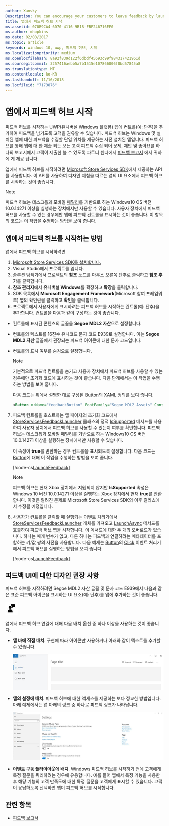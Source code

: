 ```yaml
---
author: Xansky
Description: You can encourage your customers to leave feedback by launching Feedback Hub from your app.
title: 앱에서 피드백 허브 시작
ms.assetid: 070B9CA4-6D70-4116-9B18-FBF246716EF0
ms.author: mhopkins
ms.date: 02/08/2017
ms.topic: article
keywords: windows 10, uwp, 피드백 허브, 시작
ms.localizationpriority: medium
ms.openlocfilehash: 8a92f839d122f6dbdf45693c99f984317421961d
ms.sourcegitcommit: 3257416aebb5a7b1515e107866806f8bd57845a8
ms.translationtype: MT
ms.contentlocale: ko-KR
ms.lasthandoff: 11/16/2018
ms.locfileid: "7173876"
---
```

# <a name="launch-feedback-hub-from-your-app"></a>앱에서 피드백 허브 시작

피드백 허브를 시작하는 UWP(유니버설 Windows 플랫폼) 앱에 컨트롤(예: 단추)을 추가하여 피드백을 남기도록 고객을 권유할 수 있습니다. 피드백 허브는 Windows 및 설치된 앱에 대한 피드백을 수집할 단일 위치를 제공하는 사전 설치된 앱입니다. 피드백 허브를 통해 앱에 대 한 제출 되는 모든 고객 피드백 수집 되어 문제, 제안 및 좋아요를 하나의 보고서에서 고객이 제출한 볼 수 있도록 파트너 센터에서 [피드백 보고서](../publish/feedback-report.md) 에서 귀하에 게 제공 됩니다.

앱에서 피드백 허브를 시작하려면 [Microsoft Store Services SDK](http://aka.ms/store-em-sdk)에서 제공하는 API를 사용합니다. 이 API를 사용하여 디자인 지침을 따르는 앱의 UI 요소에서 피드백 허브를 시작하는 것이 좋습니다.

> [!NOTE]
> 피드백 허브는 데스크톱과 모바일 [ 패밀리](https://msdn.microsoft.com/windows/uwp/get-started/universal-application-platform-guide#device-families)를 기반으로 하는 Windows10 OS 버전 10.0.14271 이상을 실행하는 장치에서만 사용할 수 있습니다. 사용자 장치에서 피드백 허브를 사용할 수 있는 경우에만 앱에 피드백 컨트롤을 표시하는 것이 좋습니다. 이 항목의 코드는 이 작업을 수행하는 방법을 보여 줍니다.

## <a name="how-to-launch-feedback-hub-from-your-app"></a>앱에서 피드백 허브를 시작하는 방법

앱에서 피드백 허브를 시작하려면

1. [Microsoft Store Services SDK를 설치합니다.](microsoft-store-services-sdk.md#install-the-sdk)
2. Visual Studio에서 프로젝트를 엽니다.
3. 솔루션 탐색기에서 프로젝트의 **참조** 노드를 마우스 오른쪽 단추로 클릭하고 **참조 추가**를 클릭합니다.
4. **참조 관리자**에서 **유니버설 Windows**를 확장하고 **확장**을 클릭합니다.
5. SDK 목록에서 **Microsoft Engagement Framework**(Microsoft 참여 프레임워크) 옆의 확인란을 클릭하고 **확인**을 클릭합니다.
6. 프로젝트에서 사용자에게 표시하려는 피드백 허브를 시작하는 컨트롤(예: 단추)을 추가합니다. 컨트롤을 다음과 같이 구성하는 것이 좋습니다.
  * 컨트롤에 표시된 콘텐츠의 글꼴을 **Segoe MDL2 자산**으로 설정합니다.
  * 컨트롤의 텍스트를 16진수 유니코드 문자 코드 E939로 설정합니다. 이는 **Segoe MDL2 자산** 글꼴에서 권장되는 피드백 아이콘에 대한 문자 코드입니다.
  * 컨트롤의 표시 여부를 숨김으로 설정합니다.
    > [!NOTE]
    > 기본적으로 피드백 컨트롤을 숨기고 사용자 장치에서 피드백 허브를 사용할 수 있는 경우에만 초기화 코드에 표시하는 것이 좋습니다. 다음 단계에서는 이 작업을 수행하는 방법을 보여 줍니다.

    다음 코드는 위에서 설명한 대로 구성된 [Button](https://docs.microsoft.com/uwp/api/Windows.UI.Xaml.Controls.Button)의 XAML 정의를 보여 줍니다.

    ```XML
    <Button x:Name="feedbackButton" FontFamily="Segoe MDL2 Assets" Content="&#xE939;" HorizontalAlignment="Left" Margin="138,352,0,0" VerticalAlignment="Top" Visibility="Collapsed"  Click="feedbackButton_Click"/>
    ```

7. 피드백 컨트롤을 호스트하는 앱 페이지의 초기화 코드에서 [StoreServicesFeedbackLauncher](https://docs.microsoft.com/uwp/api/microsoft.services.store.engagement.storeservicesfeedbacklauncher.issupported) 클래스의 정적 [IsSupported](https://docs.microsoft.com/uwp/api/microsoft.services.store.engagement.storeservicesfeedbacklauncher) 메서드를 사용하여 사용자 장치에서 피드백 허브를 사용할 수 있는지 여부를 확인합니다. 피드백 허브는 데스크톱과 모바일 [ 패밀리](https://msdn.microsoft.com/windows/uwp/get-started/universal-application-platform-guide#device-families)를 기반으로 하는 Windows10 OS 버전 10.0.14271 이상을 실행하는 장치에서만 사용할 수 있습니다.

    이 속성이 **true**를 반환하는 경우 컨트롤을 표시되도록 설정합니다. 다음 코드는 [Button](https://msdn.microsoft.com/library/windows/apps/windows.ui.xaml.controls.button.aspx)에 대해 이 작업을 수행하는 방법을 보여 줍니다.

    [!code-cs[LaunchFeedback](./code/StoreSDKSamples/cs/FeedbackPage.xaml.cs#ToggleFeedbackVisibility)]
      > [!NOTE]
      > 피드백 허브는 현재 Xbox 장치에서 지원되지 않지만 **IsSupported** 속성은 Windows 10 버전 10.0.14271 이상을 실행하는 Xbox 장치에서 현재 **true**를 반환합니다. 이것은 알려진 문제로 Microsoft Store Services SDK의 이후 릴리스에서 수정될 예정입니다.  

8. 사용자가 컨트롤을 클릭할 때 실행되는 이벤트 처리기에서 [StoreServicesFeedbackLauncher](https://docs.microsoft.com/uwp/api/microsoft.services.store.engagement.storeservicesfeedbacklauncher) 개체를 가져오고 [LaunchAsync](https://docs.microsoft.com/uwp/api/microsoft.services.store.engagement.storeservicesfeedbacklauncher.launchasync) 메서드를 호출하여 피드백 허브 앱을 시작합니다. 이 메서드에 대한 두 개의 오버로드가 있습니다. 하나는 매개 변수가 없고, 다른 하나는 피드백과 연결하려는 메타데이터를 포함하는 키/값 쌍의 사전을 사용합니다. 다음 예제는 [Button](https://docs.microsoft.com/uwp/api/windows.ui.xaml.controls.primitives.buttonbase.click)의 [Click](https://docs.microsoft.com/uwp/api/Windows.UI.Xaml.Controls.Button) 이벤트 처리기에서 피드백 허브를 실행하는 방법을 보여 줍니다.

    [!code-cs[LaunchFeedback](./code/StoreSDKSamples/cs/FeedbackPage.xaml.cs#FeedbackButtonClick)]

## <a name="design-recommendations-for-your-feedback-ui"></a>피드백 UI에 대한 디자인 권장 사항

피드백 허브를 시작하려면 Segoe MDL2 자산 글꼴 및 문자 코드 E939에서 다음과 같은 표준 피드백 아이콘을 표시하는 UI 요소(예: 단추)를 앱에 추가하는 것이 좋습니다.

![피드백 아이콘](images/feedback_icon.PNG)

앱에서 피드백 허브 연결에 대해 다음 배치 옵션 중 하나 이상을 사용하는 것이 좋습니다.
* **앱 바에 직접 배치**. 구현에 따라 아이콘만 사용하거나 아래와 같이 텍스트를 추가할 수 있습니다.

  ![피드백 아이콘](images/feedback_appbar_placement.png)

* **앱의 설정에 배치**. 피드백 허브에 대한 액세스를 제공하는 보다 정교한 방법입니다. 아래 예제에서는 앱 아래의 링크 중 하나로 피드백 링크가 나타납니다.

  ![피드백 아이콘](images/feedback_settings_placement.png)

* **이벤트 구동 플라이아웃에 배치**. Windows 피드백 허브를 시작하기 전에 고객에게 특정 질문을 쿼리하려는 경우에 유용합니다. 예를 들어 앱에서 특정 기능을 사용한 후 해당 기능의 고객 만족도에 대한 특정 질문을 고객에게 표시할 수 있습니다. 고객이 응답하도록 선택하면 앱이 피드백 허브를 시작합니다.


## <a name="related-topics"></a>관련 항목

* [피드백 보고서](../publish/feedback-report.md)
